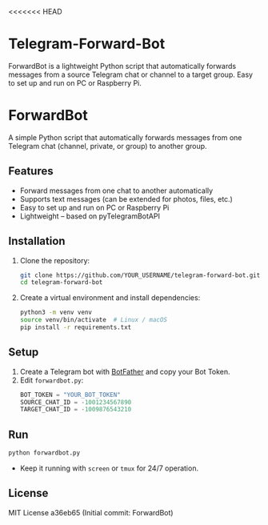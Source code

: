 <<<<<<< HEAD
# Telegram-Forward-Bot
ForwardBot is a lightweight Python script that automatically forwards messages from a source Telegram chat or channel to a target group. Easy to set up and run on PC or Raspberry Pi.

# ForwardBot

A simple Python script that automatically forwards messages from one Telegram chat (channel, private, or group) to another group.

## Features
- Forward messages from one chat to another automatically
- Supports text messages (can be extended for photos, files, etc.)
- Easy to set up and run on PC or Raspberry Pi
- Lightweight – based on pyTelegramBotAPI

## Installation
1. Clone the repository:
   ```bash
   git clone https://github.com/YOUR_USERNAME/telegram-forward-bot.git
   cd telegram-forward-bot
   ```

2. Create a virtual environment and install dependencies:
   ```bash
   python3 -m venv venv
   source venv/bin/activate  # Linux / macOS
   pip install -r requirements.txt
   ```

## Setup
1. Create a Telegram bot with [BotFather](https://t.me/BotFather) and copy your Bot Token.
2. Edit `forwardbot.py`:
   ```python
   BOT_TOKEN = "YOUR_BOT_TOKEN"
   SOURCE_CHAT_ID = -1001234567890
   TARGET_CHAT_ID = -1009876543210
   ```

## Run
```bash
python forwardbot.py
```
- Keep it running with `screen` or `tmux` for 24/7 operation.

## License
MIT License
a36eb65 (Initial commit: ForwardBot)
